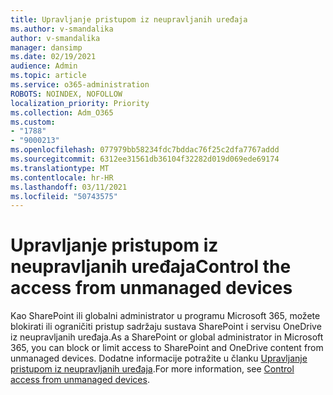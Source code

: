 ```yaml
---
title: Upravljanje pristupom iz neupravljanih uređaja
ms.author: v-smandalika
author: v-smandalika
manager: dansimp
ms.date: 02/19/2021
audience: Admin
ms.topic: article
ms.service: o365-administration
ROBOTS: NOINDEX, NOFOLLOW
localization_priority: Priority
ms.collection: Adm_O365
ms.custom:
- "1788"
- "9000213"
ms.openlocfilehash: 077979bb58234fdc7bddac76f25c2dfa7767addd
ms.sourcegitcommit: 6312ee31561db36104f32282d019d069ede69174
ms.translationtype: MT
ms.contentlocale: hr-HR
ms.lasthandoff: 03/11/2021
ms.locfileid: "50743575"
---
```

# <a name="control-the-access-from-unmanaged-devices"></a><span data-ttu-id="c0228-102">Upravljanje pristupom iz neupravljanih uređaja</span><span class="sxs-lookup"><span data-stu-id="c0228-102">Control the access from unmanaged devices</span></span>

<span data-ttu-id="c0228-103">Kao SharePoint ili globalni administrator u programu Microsoft 365, možete blokirati ili ograničiti pristup sadržaju sustava SharePoint i servisu OneDrive iz neupravljanih uređaja.</span><span class="sxs-lookup"><span data-stu-id="c0228-103">As a SharePoint or global administrator in Microsoft 365, you can block or limit access to SharePoint and OneDrive content from unmanaged devices.</span></span> <span data-ttu-id="c0228-104">Dodatne informacije potražite u članku [Upravljanje pristupom iz neupravljanih uređaja](https://docs.microsoft.com/sharepoint/control-access-from-unmanaged-devices).</span><span class="sxs-lookup"><span data-stu-id="c0228-104">For more information, see [Control access from unmanaged devices](https://docs.microsoft.com/sharepoint/control-access-from-unmanaged-devices).</span></span>